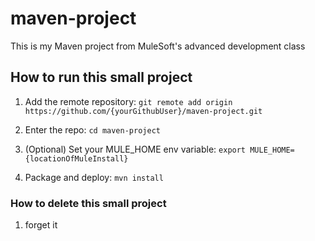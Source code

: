 
# maven-project

This is my Maven project from MuleSoft's advanced development class

## How to run this small project

1. Add the remote repository: `git remote add origin https://github.com/{yourGithubUser}/maven-project.git`

1. Enter the repo: `cd maven-project`

1. (Optional) Set your MULE_HOME env variable: `export MULE_HOME={locationOfMuleInstall}`

1. Package and deploy: `mvn install`


### How to delete this small project

1. forget it
